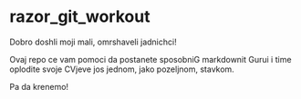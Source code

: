 razor_git_workout
=================

Dobro doshli moji mali, omrshaveli jadnichci!

Ovaj repo ce vam pomoci da postanete sposobniG markdownit Gurui i time oplodite svoje CVjeve jos jednom,
jako pozeljnom, stavkom.

Pa da krenemo!
